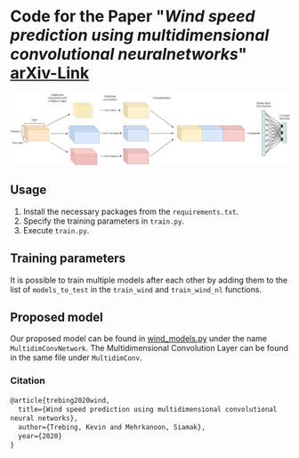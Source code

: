 # Code for the Paper "*Wind speed prediction using multidimensional convolutional neuralnetworks*" [arXiv-Link](https://arxiv.org/abs/2007.12567)

![Multidimensional Convolution](models-MultiDim.png)

## Usage
1. Install the necessary packages from the `requirements.txt`.
2. Specify the training parameters in `train.py`.
3. Execute `train.py`.

## Training parameters
It is possible to train multiple models after each other by adding them to the list of `models_to_test` in the `train_wind` and `train_wind_nl` functions.

## Proposed model
Our proposed model can be found in [wind_models.py](models/wind_models.py) under the name `MultidimConvNetwork`. The Multidimensional Convolution Layer can be found in the same file under `MultidimConv`.
 
 ### Citation   
```
@article{trebing2020wind,
  title={Wind speed prediction using multidimensional convolutional neural networks},
  author={Trebing, Kevin and Mehrkanoon, Siamak},
  year={2020}
}
```   
